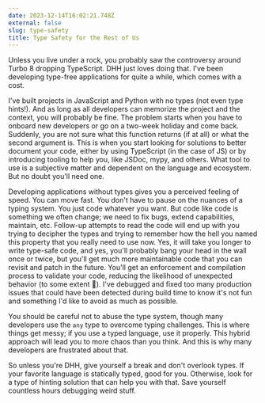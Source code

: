 ```yaml
---
date: 2023-12-14T16:02:21.748Z
external: false
slug: type-safety
title: Type Safety for the Rest of Us
---
```


Unless you live under a rock, you probably saw the controversy around Turbo 8 dropping TypeScript. DHH just loves doing that. I've been developing type-free applications for quite a while, which comes with a cost.

I've built projects in JavaScript and Python with no types (not even type hints!).
And as long as all developers can memorize the project and the context, you will probably be fine. The problem starts when you have to onboard new developers or go on a two-week holiday and come back. Suddenly, you are not sure what this function returns (if at all) or what the second argument is. This is when you start looking for solutions to better document your code, either by using TypeScript (in the case of JS) or by introducing tooling to help you, like JSDoc, mypy, and others. What tool to use is a subjective matter and dependent on the language and ecosystem. But no doubt you'll need one.

Developing applications without types gives you a perceived feeling of speed. You can move fast. You don't have to pause on the nuances of a typing system. You just code whatever you want. But code like code is something we often change; we need to fix bugs, extend capabilities, maintain, etc. Follow-up attempts to read the code will end up with you trying to decipher the types and trying to remember how the hell you named this property that you really need to use now. Yes, it will take you longer to write type-safe code, and yes, you'll probably bang your head in the wall once or twice, but you'll get much more maintainable code that you can revisit and patch in the future. You'll get an enforcement and compilation process to validate your code, reducing the likelihood of unexpected behavior (to some extent 😬). I've debugged and fixed too many production issues that could have been detected during build time to know it's not fun and something I'd like to avoid as much as possible.

You should be careful not to abuse the type system, though many developers use the `any` type to overcome typing challenges. This is where things get messy; if you use a typed language, use it properly. This hybrid approach will lead you to more chaos than you think. And this is why many developers are frustrated about that.

So unless you're DHH, give yourself a break and don't overlook types. If your favorite language is statically typed, good for you. Otherwise, look for a type of hinting solution that can help you with that. Save yourself countless hours debugging weird stuff.

